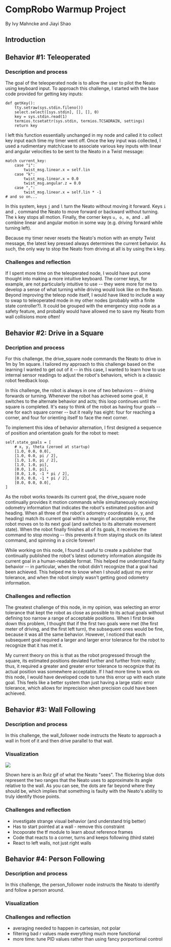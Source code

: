 # CompRobo Warmup Project
By Ivy Mahncke and Jiayi Shao

## Introduction

## Behavior #1: Teleoperated

### Description and process

The goal of the teleoperated node is to allow the user to pilot the Neato using keyboard input. To approach this challenge, I started with the base code provided for getting key inputs:
```
def getKey():
    tty.setraw(sys.stdin.fileno())
    select.select([sys.stdin], [], [], 0)
    key = sys.stdin.read(1)
    termios.tcsetattr(sys.stdin, termios.TCSADRAIN, settings)
    return key
```

I left this function essentially unchanged in my node and called it to collect key input each time my timer went off. Once the key input was collected, I used a rudimentary match/case to associate various key inputs with linear and angular velocities to be sent to the Neato in a Twist message:
```
match current_key:
    case "i":
        twist_msg.linear.x = self.lin
    case "k":
        twist_msg.linear.x = 0.0
        twist_msg.angular.z = 0.0
    case ",":
        twist_msg.linear.x = self.lin * -1
# and so on...
```

In this system, keys `j` and `l` turn the Neato without moving it forward. Keys `i` and `,` command the Neato to move forward or backward without turning. The `k` key stops all motion. Finally, the corner keys `u, o, m,` and `.` all combine linear and angular motion in some way (e.g. driving forward while turning left).

Because my timer never resets the Neato's motion with an empty Twist message, the latest key pressed always determines the current behavior. As such, the only way to stop the Neato from driving at all is by using the `k` key.

### Challenges and reflection

If I spent more time on the teleoperated node, I would have put some thought into making a more intuitive keyboard. The corner keys, for example, are not particularly intuitive to use -- they were more for me to develop a sense of what turning while driving would look like on the Neato. Beyond improving the teleop node itself, I would have liked to include a way to swap to teleoperated mode in my other nodes (probably with a finite state controller?). It could be grouped with the emergency stop node as a safety feature, and probably would have allowed me to save my Neato from wall collisions more often!

## Behavior #2: Drive in a Square

### Decription and process

For this challenge, the drive_square node commands the Neato to drive in 1m by 1m square. I tailored my approach to this challenge based on the learning I wanted to get out of it -- in this case, I wanted to learn how to use internal sensor readings to adjust the robot's behaviors, which is a classic robot feedback loop.

In this challenge, the robot is always in one of two behaviors -- driving forwards or turning. Whenever the robot has achieved some goal, it switches to the alternate behavior and acts; this loop continues until the square is completed. It's easy to think of the robot as having four goals -- one for each square corner -- but it really has eight: four for reaching a corner, and four for orienting itself to face the next corner.

To implement this idea of behavior alternation, I first designed a sequence of position and orientation goals for the robot to meet:
```
self.state_goals = [
    # x, y, theta (zeroed at startup)
    [1.0, 0.0, 0.0],
    [1.0, 0.0, pi / 2],
    [1.0, 1.0, pi / 2],
    [1.0, 1.0, pi],
    [0.0, 1.0, pi],
    [0.0, 1.0, -1 * pi / 2],
    [0.0, 0.0, -1 * pi / 2],
    [0.0, 0.0, 0.0],
]
```

As the robot works towards its current goal, the drive_square node continually provides it motion commands while simultaneously receiving odometry information that indicates the robot's estimated position and heading. When all three of the robot's odometry coordinates (x, y, and heading) match its current goal within a margin of acceptable error, the robot moves on to its next goal (and switches to its alternate movement state). When the robot finally finishes all of its goals, it receives the command to stop moving -- this prevents it from staying stuck on its latest command, and spinning in a circle forever!

While working on this node, I found it useful to create a publisher that continually published the robot's latest odometry information alongside its current goal in a human-readable format. This helped me understand faulty behavior -- in particular, when the robot didn't recognize that a goal had been achieved. This helped me to know when I should adjust my error tolerance, and when the robot simply wasn't getting good odometry information.

### Challenges and reflection

The greatest challenge of this node, in my opinion, was selecting an error tolerance that kept the robot as close as possible to its actual goals without defining too narrow a range of acceptable positions. When I first broke down this problem, I thought that if the first two goals were met (the first meter of driving, and the first left turn), the subsequent ones would be fine, because it was all the same behavior. However, I noticed that each subsequent goal required a larger and larger error tolerance for the robot to recognize that it has met it.

My current theory on this is that as the robot progressed through the square, its estimated positions deviated further and further from reality; thus, it required a greater and greater error tolerance to recognize that its actual position was somewhere acceptable. If I had more time to work on this node, I would have developed code to tune this error up with each state goal. This feels like a better system than just having a large static error tolerance, which allows for imprecision when precision could have been achieved.

## Behavior #3: Wall Following

### Description and process

In this challenge, the wall_follower node instructs the Neato to approach a wall in front of it and then drive parallel to that wall.

### Visualization

![](https://github.com/itannermahncke/comprobo_warmup_project/blob/main/images/Wall_Follower_Rviz.gif)

Shown here is an Rviz gif of what the Neato "sees". The flickering blue dots represent the two ranges that the Neato uses to approximate its angle relative to the wall. As you can see, the dots are far beyond where they should be, which implies that something is faulty with the Neato's ability to truly identify those points.

### Challenges and reflection

- investigate strange visual behavior (and understand trig better)
- Has to start pointed at a wall - remove this constraint
- Incoporate the tf module to learn about reference frames
- Code that reacts to a corner, turns and keeps following (third state)
- React to left walls, not just right walls

## Behavior #4: Person Following

### Description and process

In this challenge, the person_follower node instructs the Neato to identify and follow a person around.

### Visualization

### Challenges and reflection

- averaging needed to happen in cartesian, not polar
- filtering bad r values made everything much more functional
- more time: tune PID values rather than using fancy porportional control